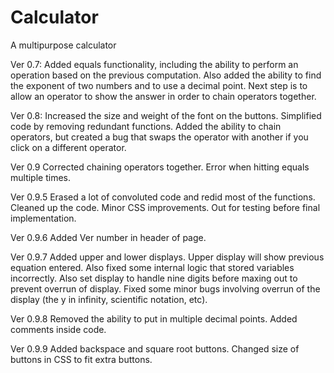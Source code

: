# Calculator
A multipurpose calculator


Ver 0.7: Added equals functionality, including the ability to perform an operation based on the previous computation. Also added the ability to find the exponent of two numbers and to use a decimal point.  Next step is to allow an operator to show the answer in order to chain operators together.

Ver 0.8: Increased the size and weight of the font on the buttons. Simplified code by removing redundant functions. Added the ability to chain operators, but created a bug that swaps the operator with another if you click on a different operator.

Ver 0.9 Corrected chaining operators together. Error when hitting equals multiple times.

Ver 0.9.5 Erased a lot of convoluted code and redid most of the functions. Cleaned up the code.  Minor CSS improvements. Out for testing before final implementation.

Ver 0.9.6 Added Ver number in header of page.

Ver 0.9.7 Added upper and lower displays.  Upper display will show previous equation entered.  Also fixed some internal logic that stored variables incorrectly.  Also set display to handle nine digits before maxing out to prevent overrun of display.  Fixed some minor bugs involving overrun of the display (the y in infinity, scientific notation, etc).

Ver 0.9.8 Removed the ability to put in multiple decimal points.  Added comments inside code.

Ver 0.9.9 Added backspace and square root buttons.  Changed size of buttons in CSS to fit extra buttons.